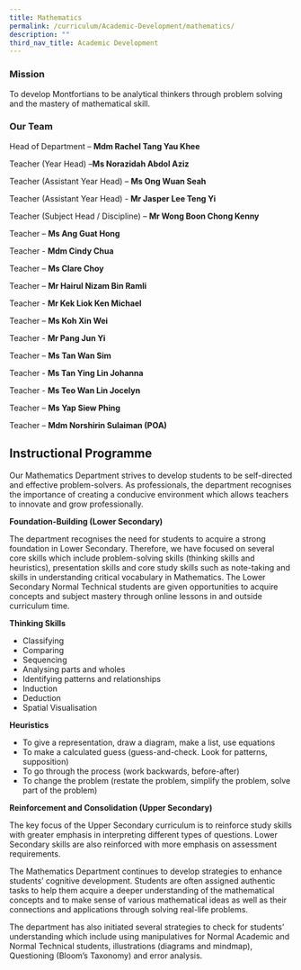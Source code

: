 ```yaml
---
title: Mathematics
permalink: /curriculum/Academic-Development/mathematics/
description: ""
third_nav_title: Academic Development
---
```

### Mission

To develop Montfortians to be analytical thinkers through problem solving and the mastery of mathematical skill.  

### Our Team
  
Head of Department – **Mdm Rachel Tang Yau Khee**

Teacher (Year Head) –**Ms Norazidah Abdol Aziz**

Teacher (Assistant Year Head) – **Ms Ong Wuan Seah**

Teacher (Assistant Year Head) - **Mr Jasper Lee Teng Yi**

Teacher (Subject Head / Discipline) – **Mr Wong Boon Chong Kenny**

Teacher – **Ms Ang Guat Hong**

Teacher - **Mdm Cindy Chua**

Teacher – **Ms Clare Choy**

Teacher – **Mr Hairul Nizam Bin Ramli**

Teacher - **Mr Kek Liok Ken Michael**

Teacher – **Ms Koh Xin Wei**

Teacher - **Mr Pang Jun Yi**

Teacher – **Ms Tan Wan Sim**

Teacher - **Ms Tan Ying Lin Johanna**

Teacher - **Ms Teo Wan Lin
Jocelyn**

Teacher – **Ms Yap Siew Phing**

Teacher – **Mdm Norshirin Sulaiman (POA)**  

Instructional Programme
-----------------------
Our Mathematics Department strives to develop students to be self-directed and effective problem-solvers. As professionals, the department recognises the importance of creating a conducive environment which allows teachers to innovate and grow professionally.

**Foundation-Building (Lower Secondary)**

The department recognises the need for students to acquire a strong foundation in Lower Secondary. Therefore, we have focused on several core skills which include problem-solving skills (thinking skills and heuristics), presentation skills and core study skills such as note-taking and skills in understanding critical vocabulary in Mathematics. The Lower Secondary Normal Technical students are given opportunities to acquire concepts and subject mastery through online lessons in and outside curriculum time.

**Thinking Skills**

*   Classifying
*   Comparing
*   Sequencing
*   Analysing parts and wholes
*   Identifying patterns and relationships
*   Induction
*   Deduction
*   Spatial Visualisation

**Heuristics**

*   To give a representation, draw a diagram, make a list, use equations
*   To make a calculated guess (guess-and-check. Look for patterns, supposition)
*   To go through the process (work backwards, before-after)
*   To change the problem (restate the problem, simplify the problem, solve part of the problem)

**Reinforcement and Consolidation (Upper Secondary)**

The key focus of the Upper Secondary curriculum is to reinforce study skills with greater emphasis in interpreting different types of questions. Lower Secondary skills are also reinforced with more emphasis on assessment requirements.

The Mathematics Department continues to develop strategies to enhance students’ cognitive development. Students are often assigned authentic tasks to help them acquire a deeper understanding of the mathematical concepts and to make sense of various mathematical ideas as well as their connections and applications through solving real-life problems.

The department has also initiated several strategies to check for students’ understanding which include using manipulatives for Normal Academic and Normal Technical students, illustrations (diagrams and mindmap), Questioning (Bloom’s Taxonomy) and error analysis.